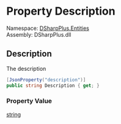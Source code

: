 # Property Description

Namespace: [DSharpPlus.Entities](DSharpPlus.Entities.md)  
Assembly: DSharpPlus.dll

## <a id="DSharpPlus_Entities_DiscordScheduledGuildEvent_Description"></a>Description

The description

```csharp
[JsonProperty("description")]
public string Description { get; }
```

### Property Value

[string](https://learn.microsoft.com/dotnet/api/system.string)

